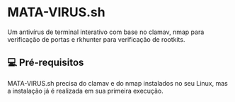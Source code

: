 # MATA-VIRUS.sh
Um antivírus de terminal interativo com base no clamav, nmap para verificação de portas e rkhunter para verificação de rootkits.

## 💻 Pré-requisitos

MATA-VIRUS.sh precisa do clamav e do nmap instalados no seu Linux, mas a instalação já é realizada em sua primeira execução.

